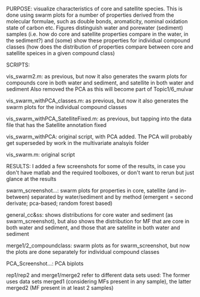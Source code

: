 PURPOSE:
visualize characteristics of core and satellite species. This is done using swarm plots for a number of properties derived from the molecular formulae, such as double bonds, aromaticity, nominal oxidation state of carbon etc. Figures distinguish water and porewater (sediment) samples (i.e. how do core and satellite properties compare in the water, in the sediment?) and (some) show these properties for individual compound classes (how does the distribution of properties compare between core and satellite speices in a given compound class)


SCRIPTS:

vis_swarm2.m: 
as previous, but now it also generates the swarm plots for compounds core in both water and sediment, and satellite in both water and sediment
Also removed the PCA as this will become part of Topic1/6_mulvar

vis_swarm_withPCA_classes.m:
as previous, but now it also generates the swarm plots for the individual compound classes

vis_swarm_withPCA_SatelliteFixed.m: 
as previous, but tapping into the data file that has the Satellite annotation fixed

vis_swarm_withPCA: 
original script, with PCA added. The PCA will probably get superseded by work in the multivariate analsyis folder

vis_swarm.m: original script


RESULTS:
I added a few screenshots for some of the results, in case you don't have matlab and the required toolboxes, or don't want to rerun but just glance at the results

swarm_screenshot...: 
swarm plots for properties in core, satellite (and in-between) separated by water/sediment and by method (emergent = second derivate; pca-based; random forest based)

general_cc&ss:
shows distributions for core water and sediment (as swarm_screenshot), but also shows the distribution for MF that are core in both water and sediment, and those that are satellite in both water and sediment

merge1/2_compoundclass:
swarm plots as for swarm_screenshot, but now the plots are done separately for individual compound classes

PCA_Screenshot...: 
PCA biplots 


rep1/rep2 and merge1/merge2 refer to different data sets used: 
The former uses data sets merged1 (considering MFs present in any sample), the latter merged2 (MF present in at least 2 samples)
